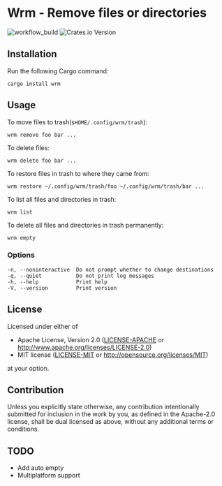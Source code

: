 # Wrm - Remove files or directories

![workflow_build](https://github.com/p1486/sdmw/actions/workflows/build.yml/badge.svg)
![Crates.io Version](https://img.shields.io/crates/v/wrm)

## Installation
Run the following Cargo command:
```
cargo install wrm
```

## Usage
To move files to trash(`$HOME/.config/wrm/trash`):
```console
wrm remove foo bar ...
```

To delete files:
```console
wrm delete foo bar ...
```

To restore files in trash to where they came from:
```console
wrm restore ~/.config/wrm/trash/foo ~/.config/wrm/trash/bar ...
```

To list all files and directories in trash:
```console
wrm list
```

To delete all files and directories in trash permanently:
```console
wrm empty
```

### Options
```console
-n, --noninteractive  Do not prompt whether to change destinations
-q, --quiet           Do not print log messages
-h, --help            Print help
-V, --version         Print version
```

## License

Licensed under either of

 * Apache License, Version 2.0
   ([LICENSE-APACHE](LICENSE-APACHE) or http://www.apache.org/licenses/LICENSE-2.0)
 * MIT license
   ([LICENSE-MIT](LICENSE-MIT) or http://opensource.org/licenses/MIT)

at your option.

## Contribution

Unless you explicitly state otherwise, any contribution intentionally submitted
for inclusion in the work by you, as defined in the Apache-2.0 license, shall be
dual licensed as above, without any additional terms or conditions.

## TODO
- Add auto empty
- Multiplatform support
